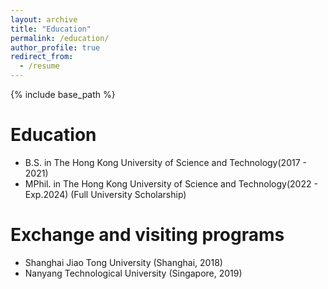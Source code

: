 ```yaml
---
layout: archive
title: "Education"
permalink: /education/
author_profile: true
redirect_from:
  - /resume
---
```


{% include base_path %}

Education
======
* B.S. in The Hong Kong University of Science and Technology(2017 - 2021) 
* MPhil. in The Hong Kong University of Science and Technology(2022 - Exp.2024) (Full University Scholarship)

Exchange and visiting programs
======
* Shanghai Jiao Tong University (Shanghai, 2018)
* Nanyang Technological University (Singapore, 2019)




